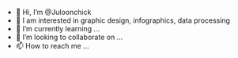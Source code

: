 - 👋 Hi, I’m @Juloonchick
- 👀 
I am interested in graphic design, infographics, data processing
- 🌱 I’m currently learning ...
- 💞️ I’m looking to collaborate on ...
- 📫 How to reach me ...

<!---
Juloonchick/Juloonchick is a ✨ special ✨ repository because its `README.md` (this file) appears on your GitHub profile.
You can click the Preview link to take a look at your changes.
--->
